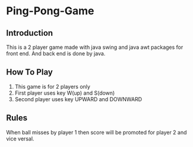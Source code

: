# Ping-Pong-Game
## Introduction
This is a 2 player game made with java swing and java awt packages for front end. And back end is done by java.

## How To Play
1. This game is for 2 players only
2. First player uses key W(up) and S(down)
3. Second player uses key UPWARD and DOWNWARD

## Rules
When ball misses by player 1 then score will be promoted for player 2 and vice versal.

